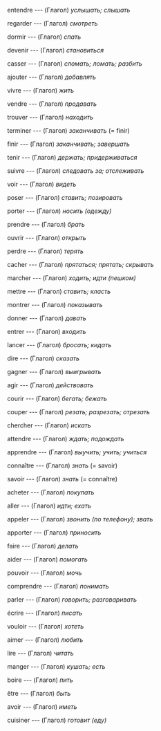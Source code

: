 entendre --- (Глагол)
*услышать; слышать*



regarder --- (Глагол)
*смотреть*



dormir --- (Глагол)
*спать*



devenir --- (Глагол)
*становиться*



casser --- (Глагол)
*сломать; ломать; разбить*



ajouter --- (Глагол)
*добавлять*



vivre --- (Глагол)
*жить*



vendre --- (Глагол)
*продавать*



trouver --- (Глагол)
*находить*



terminer --- (Глагол)
*заканчивать*
(= finir)



finir --- (Глагол)
*заканчивать; завершать*



tenir --- (Глагол)
*держать; придерживаться*



suivre --- (Глагол)
*следовать за; отслеживать*



voir --- (Глагол)
*видеть*



poser --- (Глагол)
*ставить; позировать*



porter --- (Глагол)
*носить (одежду)*



prendre --- (Глагол)
*брать*



ouvrir --- (Глагол)
*открыть*



perdre --- (Глагол)
*терять*



cacher --- (Глагол)
*прятаться; прятать; скрывать*



marcher --- (Глагол)
*ходить; идти (пешком)*



mettre --- (Глагол)
*ставить; класть*



montrer --- (Глагол)
*показывать*



donner --- (Глагол)
*давать*



entrer --- (Глагол)
*входить*



lancer --- (Глагол)
*бросать; кидать*



dire --- (Глагол)
*сказать*



gagner --- (Глагол)
*выигрывать*



agir --- (Глагол)
*действовать*



courir --- (Глагол)
*бегать; бежать*



couper --- (Глагол)
*резать; разрезать; отрезать*



chercher --- (Глагол)
*искать*



attendre --- (Глагол)
*ждать; подождать*



apprendre --- (Глагол)
*выучить; учить; учиться*



connaître --- (Глагол)
*знать*
(= savoir)



savoir --- (Глагол)
*знать*
(= connaître)



acheter --- (Глагол)
*покупать*



aller --- (Глагол)
*идти; ехать*



appeler --- (Глагол)
*звонить (по телефону); звать*



apporter --- (Глагол)
*приносить*



faire --- (Глагол)
*делать*



aider --- (Глагол)
*помогать*



pouvoir --- (Глагол)
*мочь*



comprendre --- (Глагол)
*понимать*



parler --- (Глагол)
*говорить; разговаривать*



écrire --- (Глагол)
*писать*



vouloir --- (Глагол)
*хотеть*



aimer --- (Глагол)
*любить*



lire --- (Глагол)
*читать*



manger --- (Глагол)
*кушать; есть*



boire --- (Глагол)
*пить*



être --- (Глагол)
*быть*



avoir --- (Глагол)
*иметь*



cuisiner --- (Глагол)
*готовит (еду)*